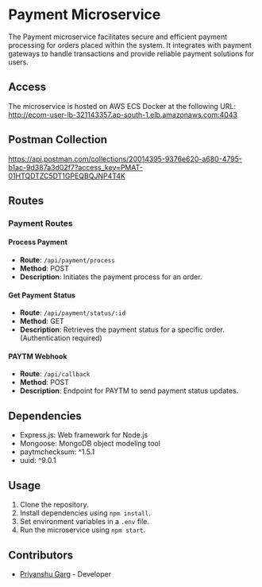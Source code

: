 # Payment Microservice

The Payment microservice facilitates secure and efficient payment processing for orders placed within the system. It integrates with payment gateways to handle transactions and provide reliable payment solutions for users.

## Access

The microservice is hosted on AWS ECS Docker at the following URL:
http://ecom-user-lb-321143357.ap-south-1.elb.amazonaws.com:4043

## Postman Collection

https://api.postman.com/collections/20014395-9376e620-a680-4795-b1ac-9d387a3d02f7?access_key=PMAT-01HTQDTZC5DT1GPEQBQJNP4T4K

## Routes

### Payment Routes

#### Process Payment

- **Route**: `/api/payment/process`
- **Method**: POST
- **Description**: Initiates the payment process for an order.

#### Get Payment Status

- **Route**: `/api/payment/status/:id`
- **Method**: GET
- **Description**: Retrieves the payment status for a specific order. (Authentication required)

#### PAYTM Webhook

- **Route**: `/api/callback`
- **Method**: POST
- **Description**: Endpoint for PAYTM to send payment status updates.

## Dependencies

- Express.js: Web framework for Node.js
- Mongoose: MongoDB object modeling tool
- paytmchecksum: ^1.5.1
- uuid: ^9.0.1

## Usage

1. Clone the repository.
2. Install dependencies using `npm install`.
3. Set environment variables in a `.env` file.
4. Run the microservice using `npm start`.

## Contributors

- [Priyanshu Garg](#) - Developer
